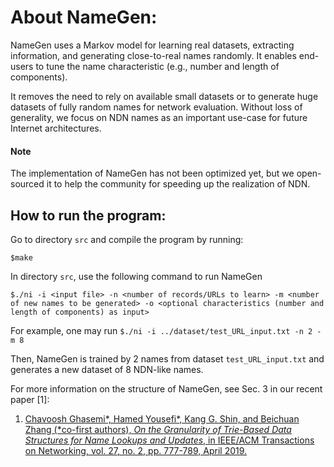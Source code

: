 # About NameGen:
NameGen uses a Markov model for learning real datasets, extracting information, and generating close-to-real names randomly. 
It enables end-users to tune the name characteristic (e.g., number and length of components). 

It removes the need to rely on available small datasets or to generate huge datasets of fully random names for network evaluation.
Without loss of generality, we focus on NDN names as an important use-case for future Internet architectures.

#### Note
The implementation of NameGen has not been optimized yet, but we open-sourced it to help the community for speeding up the realization of NDN.

## How to run the program:

Go to directory `src` and compile the program by running:
    
    $make

In directory `src`, use the following command to run NameGen

    $./ni -i <input file> -n <number of records/URLs to learn> -m <number of new names to be generated> -o <optional characteristics (number and length of components) as input>

For example, one may run `$./ni -i ../dataset/test_URL_input.txt -n 2 -m 8`

Then, NameGen is trained by 2 names from dataset `test_URL_input.txt` and generates a new dataset of 8 NDN-like names.

For more information on the structure of NameGen, see Sec. 3 in our recent paper [1]:

1. [Chavoosh Ghasemi*, Hamed Yousefi*, Kang G. Shin, and Beichuan Zhang (*co-first authors), _On the Granularity of Trie-Based Data Structures for Name Lookups and Updates_, in IEEE/ACM Transactions on Networking, vol. 27, no. 2, pp. 777-789, April 2019.](https://ieeexplore.ieee.org/document/8673766/)

